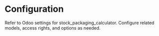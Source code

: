 # Configuration

Refer to Odoo settings for stock_packaging_calculator. Configure related models, access rights, and options as needed.

